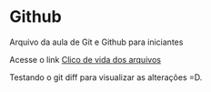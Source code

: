 # Github

Arquivo da aula de Git e Github para iniciantes

Acesse o link [Clico de vida dos arquivos](https://www.youtube.com/watch?v=MOuN_cYcsJ4)

Testando o git diff para visualizar as alterações =D.
